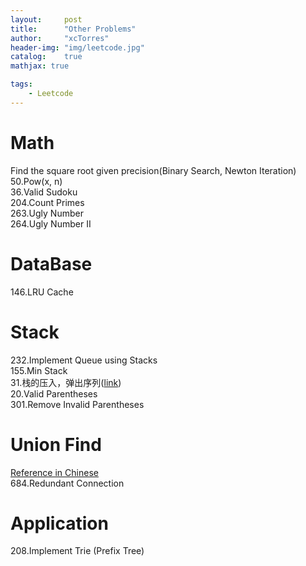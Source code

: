 ```yaml
---
layout:     post
title:      "Other Problems"
author:     "xcTorres"
header-img: "img/leetcode.jpg"
catalog:    true
mathjax: true

tags:
    - Leetcode
---    
```


# Math
Find the square root given precision(Binary Search, Newton Iteration)  
50.Pow(x, n)  
36.Valid Sudoku  
204.Count Primes  
263.Ugly Number  
264.Ugly Number II


# DataBase  
146.LRU Cache

# Stack
232.Implement Queue using Stacks  
155.Min Stack  
31.栈的压入，弹出序列([link](https://leetcode.cn/problems/zhan-de-ya-ru-dan-chu-xu-lie-lcof/))  
20.Valid Parentheses  
301.Remove Invalid Parentheses  


# Union Find  
[Reference in Chinese](https://zhuanlan.zhihu.com/p/93647900)  
684.Redundant Connection

# Application  
208.Implement Trie (Prefix Tree)   



                                                                      